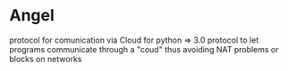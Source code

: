 # Angel
protocol for comunication via Cloud
for python => 3.0
protocol to let programs communicate through a "coud" thus avoiding NAT problems or blocks on networks
